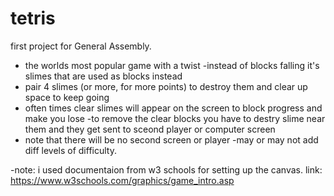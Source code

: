 # tetris
first project for General Assembly. 

- the worlds most popular game with a twist 
-instead of blocks falling it's slimes that are used as blocks instead 
- pair 4 slimes (or more, for more points) to destroy them and clear up space to keep going 
- often times clear slimes will appear on the screen to block progress and make you lose 
-to remove the clear blocks you have to destry slime near them and they get sent to sceond player or computer screen
- note that there will be no second screen or player 
-may or may not add diff levels of difficulty. 

-note: i used documentaion from w3 schools for setting up the canvas. link: https://www.w3schools.com/graphics/game_intro.asp
